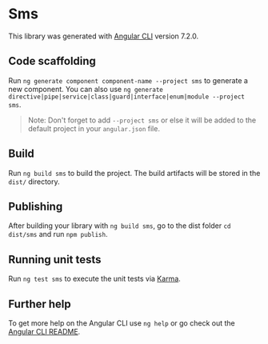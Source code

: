 # Sms

This library was generated with [Angular CLI](https://github.com/angular/angular-cli) version 7.2.0.

## Code scaffolding

Run `ng generate component component-name --project sms` to generate a new component. You can also use `ng generate directive|pipe|service|class|guard|interface|enum|module --project sms`.
> Note: Don't forget to add `--project sms` or else it will be added to the default project in your `angular.json` file. 

## Build

Run `ng build sms` to build the project. The build artifacts will be stored in the `dist/` directory.

## Publishing

After building your library with `ng build sms`, go to the dist folder `cd dist/sms` and run `npm publish`.

## Running unit tests

Run `ng test sms` to execute the unit tests via [Karma](https://karma-runner.github.io).

## Further help

To get more help on the Angular CLI use `ng help` or go check out the [Angular CLI README](https://github.com/angular/angular-cli/blob/master/README.md).
